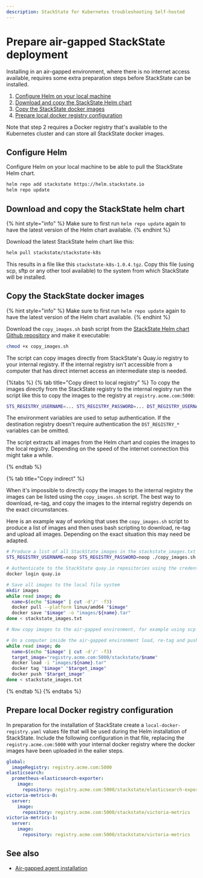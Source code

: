 ```yaml
---
description: StackState for Kubernetes troubleshooting Self-hosted
---
```


# Prepare air-gapped StackState deployment

Installing in an air-gapped environment, where there is no internet access available, requires some extra preparation steps before StackState can be installed. 

1. [Configure Helm on your local machine](./stackstate_installation.md#configure-helm)
2. [Download and copy the StackState Helm chart](./stackstate_installation.md#download-and-copy-the-stackstate-helm-chart)
3. [Copy the StackState docker images](./stackstate_installation.md#copy-the-stackstate-docker-images)
4. [Prepare local docker registry configuration](./stackstate_installation.md#prepare-local-docker-registry-configuration)

Note that step 2 requires a Docker registry that's available to the Kubernetes cluster and can store all StackState docker images.

## Configure Helm

Configure Helm on your local machine to be able to pull the StackState Helm chart.

```bash
helm repo add stackstate https://helm.stackstate.io
helm repo update
```

## Download and copy the StackState helm chart

{% hint style="info" %}
Make sure to first run `helm repo update` again to have the latest version of the Helm chart available.
{% endhint %}

Download the latest StackState helm chart like this:

```bash
helm pull stackstate/stackstate-k8s
```

This results in a file like this `stackstate-k8s-1.0.4.tgz`. Copy this file (using scp, sftp or any other tool available) to the system from which StackState will be installed.

## Copy the StackState docker images

{% hint style="info" %}
Make sure to first run `helm repo update` again to have the latest version of the Helm chart available.
{% endhint %}

Download the `copy_images.sh` bash script from the [StackState Helm chart Github repository](https://github.com/StackVista/helm-charts/tree/master/stable/stackstate-k8s/installation) and make it executable:

```bash
chmod +x copy_images.sh
```

The script can copy images directly from StackState's Quay.io registry to your internal registry. If the internal registry isn't accessible from a computer that has direct internet access an intermediate step is needed.

{%tabs %}
{% tab title="Copy direct to local registry" %} 
To copy the images directly from the StackState registry to the internal registry run the script like this to copy the images to the registry at `registry.acme.com:5000`:

```bash
STS_REGISTRY_USERNAME=... STS_REGISTRY_PASSWORD=... DST_REGISTRY_USERNAME=... DST_REGISTRY_PASSWORD=...  ./copy_images.sh -d registry.acme.com:5000
```

The environment variables are used to setup authentication. If the destination registry doesn't require authentication the `DST_REGISTRY_*` variables can be omitted.

The script extracts all images from the Helm chart and copies the images to the local registry. Depending on the speed of the internet connection this might take a while.

{% endtab %}

{% tab title="Copy indirect" %} 

When it's impossible to directly copy the images to the internal registry the images can be listed using the `copy_images.sh` script. The best way to download, re-tag, and copy the images to the internal registry depends on the exact circumstances.

Here is an example way of working that uses the `copy_images.sh` script to produce a list of images and then uses bash scripting to download, re-tag and upload all images. Depending on the exact situation this may need be adapted.

```bash
# Produce a list of all StackState images in the stackstate_images.txt file
STS_REGISTRY_USERNAME=noop STS_REGISTRY_PASSWORD=noop ./copy_images.sh -t -d noop | cut -d' ' -f2 > stackstate_images.txt

# Authenticate to the StackState quay.io repositories using the credentials provided by StackState
docker login quay.io

# Save all images to the local file system
mkdir images
while read image; do
  name=$(echo "$image" | cut -d'/' -f3)
  docker pull --platform linux/amd64 "$image"
  docker save "$image" -o "images/${name}.tar"
done < stackstate_images.txt

# Now copy images to the air-gapped environment, for example using scp or sftp. Also copy the stackstate_images.txt file

# On a computer inside the air-gapped environment load, re-tag and push the images, this uses registry.acme.com:5000 as the internal registry
while read image; do
  name=$(echo "$image" | cut -d'/' -f3)
  target_image="registry.acme.com:5000/stackstate/$name"
  docker load -i "images/${name}.tar"
  docker tag "$image" "$target_image"
  docker push "$target_image"
done < stackstate_images.txt
```

{% endtab %}
{% endtabs %}

## Prepare local Docker registry configuration

In preparation for the installation of StackState create a `local-docker-registry.yaml` values file that will be used during the Helm installation of StackState. Include the following configuration in that file, replacing the `registry.acme.com:5000` with your internal docker registry where the docker images have been uploaded in the ealier steps.

```yaml
global:
  imageRegistry: registry.acme.com:5000
elasticsearch:
  prometheus-elasticsearch-exporter:
    image:
      repository: registry.acme.com:5000/stackstate/elasticsearch-exporter
victoria-metrics-0:
  server:
    image:
      repository: registry.acme.com:5000/stackstate/victoria-metrics
victoria-metrics-1:
  server:
    image:
      repository: registry.acme.com:5000/stackstate/victoria-metrics
```

## See also

* [Air-gapped agent installation](./agent_install.md)
